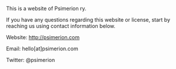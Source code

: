 This is a website of Psimerion ry.

If you have any questions regarding this website or license, start by reaching us using contact information below.

Website: http://psimerion.com

Email: hello[at]psimerion.com

Twitter: @psimerion